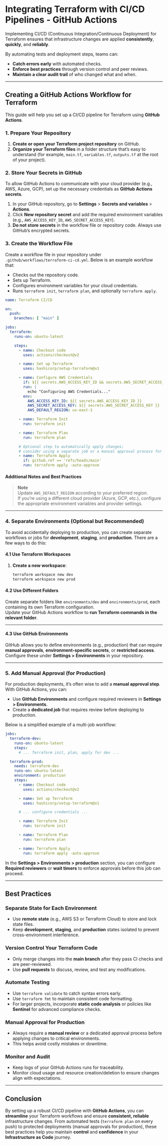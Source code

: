 # Integrating Terraform with CI/CD Pipelines - GitHub Actions

Implementing CI/CD (Continuous Integration/Continuous Deployment) for Terraform ensures that infrastructure changes are applied **consistently**, **quickly**, and **reliably**. 

By automating tests and deployment steps, teams can:

- **Catch errors early** with automated checks.  
- **Enforce best practices** through version control and peer reviews.  
- **Maintain a clear audit trail** of who changed what and when.

---

## Creating a GitHub Actions Workflow for Terraform

This guide will help you set up a CI/CD pipeline for Terraform using **GitHub Actions**.

### 1. Prepare Your Repository

1. **Create or open your Terraform project repository** on GitHub.
2. **Organize your Terraform files** in a folder structure that’s easy to understand (for example, `main.tf`, `variables.tf`, `outputs.tf` at the root of your project).

### 2. Store Your Secrets in GitHub

To allow GitHub Actions to communicate with your cloud provider (e.g., AWS, Azure, GCP), set up the necessary credentials as **GitHub Actions secrets**.

1. In your GitHub repository, go to **Settings** > **Secrets and variables** > **Actions**.  
2. Click **New repository secret** and add the required environment variables (e.g., `AWS_ACCESS_KEY_ID`, `AWS_SECRET_ACCESS_KEY`).  
3. **Do not store secrets** in the workflow file or repository code. Always use GitHub’s encrypted secrets.

### 3. Create the Workflow File

Create a workflow file in your repository under `.github/workflows/terraform-ci-cd.yml`. Below is an example workflow that:

- Checks out the repository code.  
- Sets up Terraform.  
- Configures environment variables for your cloud credentials.  
- Runs `terraform init`, `terraform plan`, and optionally `terraform apply`.

```yaml
name: Terraform CI/CD

on:
  push:
    branches: [ "main" ]

jobs:
  terraform:
    runs-on: ubuntu-latest

    steps:
      - name: Checkout code
        uses: actions/checkout@v2

      - name: Set up Terraform
        uses: hashicorp/setup-terraform@v1

      - name: Configure AWS Credentials
        if: ${{ secrets.AWS_ACCESS_KEY_ID && secrets.AWS_SECRET_ACCESS_KEY }}
        run: |
          echo "Configuring AWS Credentials..."
        env:
          AWS_ACCESS_KEY_ID: ${{ secrets.AWS_ACCESS_KEY_ID }}
          AWS_SECRET_ACCESS_KEY: ${{ secrets.AWS_SECRET_ACCESS_KEY }}
          AWS_DEFAULT_REGION: us-east-1

      - name: Terraform Init
        run: terraform init

      - name: Terraform Plan
        run: terraform plan

      # Optional step to automatically apply changes; 
      # consider using a separate job or a manual approval process for production
      - name: Terraform Apply
        if: github.ref == 'refs/heads/main'
        run: terraform apply -auto-approve
```

#### Additional Notes and Best Practices

> **Note**  
> Update `AWS_DEFAULT_REGION` according to your preferred region.  
> If you’re using a different cloud provider (Azure, GCP, etc.), configure the appropriate environment variables and provider settings.

---

### 4. Separate Environments (Optional but Recommended)

To avoid accidentally deploying to production, you can create separate workflows or jobs for **development**, **staging**, and **production**. There are a few ways to do this:

#### 4.1 Use Terraform Workspaces

1. **Create a new workspace**:
   ```bash
   terraform workspace new dev
   terraform workspace new prod

#### 4.2 Use Different Folders

Create separate folders like `environments/dev` and `environments/prod`, each containing its own Terraform configuration.  
Update your GitHub Actions workflow to **run Terraform commands in the relevant folder**.

---

#### 4.3 Use GitHub Environments

GitHub allows you to define environments (e.g., production) that can require **manual approvals**, **environment-specific secrets**, or **restricted access**.  
Configure these under **Settings > Environments** in your repository.

---

### 5. Add Manual Approval (for Production)

For production deployments, it’s often wise to add a **manual approval step**. With GitHub Actions, you can:

- Use **GitHub Environments** and configure required reviewers in **Settings > Environments**.  
- Create a **dedicated job** that requires review before deploying to production.

Below is a simplified example of a multi-job workflow:

```yaml
jobs:
  terraform-dev:
    runs-on: ubuntu-latest
    steps:
      # ... Terraform init, plan, apply for dev ...

  terraform-prod:
    needs: terraform-dev
    runs-on: ubuntu-latest
    environment: production
    steps:
      - name: Checkout code
        uses: actions/checkout@v2

      - name: Set up Terraform
        uses: hashicorp/setup-terraform@v1

      # ... configure credentials ...

      - name: Terraform Init
        run: terraform init

      - name: Terraform Plan
        run: terraform plan

      - name: Terraform Apply
        run: terraform apply -auto-approve
```

In the **Settings > Environments > production** section, you can configure **Required reviewers** or **wait timers** to enforce approvals before this job can proceed.

---

## Best Practices

### Separate State for Each Environment
- Use **remote state** (e.g., AWS S3 or Terraform Cloud) to store and lock state files.  
- Keep **development**, **staging**, and **production** states isolated to prevent cross-environment interference.

### Version Control Your Terraform Code
- Only merge changes into the **main branch** after they pass CI checks and are peer-reviewed.  
- Use **pull requests** to discuss, review, and test any modifications.

### Automate Testing
- Use `terraform validate` to catch syntax errors early.  
- Use `terraform fmt` to maintain consistent code formatting.  
- For larger projects, incorporate **static code analysis** or policies like **Sentinel** for advanced compliance checks.

### Manual Approval for Production
- Always require a **manual review** or a dedicated approval process before applying changes to critical environments.  
- This helps avoid costly mistakes or downtime.

### Monitor and Audit
- Keep logs of your GitHub Actions runs for traceability.  
- Monitor cloud usage and resource creation/deletion to ensure changes align with expectations.

---

## Conclusion

By setting up a robust CI/CD pipeline with **GitHub Actions**, you can **streamline** your Terraform workflows and ensure **consistent, reliable** infrastructure changes. From automated tests (`terraform plan` on every push) to protected deployments (manual approvals for production), these best practices help you maintain **control** and **confidence** in your **Infrastructure as Code** journey.
